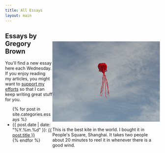 ```yaml
---
title: All Essays
layout: main
---
```


<div style="width: 350px; float: right; margin-top: 45px">
<img src="/images/octopus_kite.jpg">

<p style="font-size: 1.0em">This is the best kite in the world. I bought it in People's Square, Shanghai. It takes two people about 20 minutes to reel it in whenever there is a good wind.</p>
</div>

<div style="width: 400; height: 425px;">
<h2>Essays by Gregory Brown</h2>

<p>You'll find a new essay here each Wednesday. If you enjoy reading my articles, you might want to <a href="/support.html">support my efforts</a> so that I can keep writing great stuff for you.</p>

<ul>
{% for post in site.categories.essays %}
  <li>{{ post.date | date: "%Y.%m.%d" }}: <a href="{{post.url}}">{{ post.title }}</a></li>
{% endfor %}
</ul>

</div>
